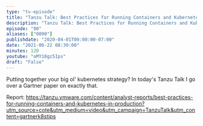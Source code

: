 ```yaml
---
type: "tv-episode"
title: "Tanzu Talk: Best Practices for Running Containers and Kubernetes in Production, report read through"
description: "Tanzu Talk: Best Practices for Running Containers and Kubernetes in Production, report read through"
episode: "90"
aliases: ["0090"]
publishdate: "2020-04-01T00:00:00-07:00"
date: "2021-06-22 08:30:00"
minutes: 120
youtube: "oMY18gz5Ips"
draft: "False"
---
```


Putting together your big ol' kubernetes strategy? In today's Tanzu Talk I go over a Gartner paper on exactly that.

Report: https://tanzu.vmware.com/content/analyst-reports/best-practices-for-running-containers-and-kubernetes-in-production?utm_source=cote&utm_medium=video&utm_campaign=TanzuTalk&utm_content=gartnerk8stips
